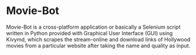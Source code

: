 # Movie-Bot
Movie-Bot is a cross-platform application or basically a Selenium script written in Python provided with Graphical User Interface (GUI) using Kivymd, which scrapes the stream-online and download links of Hollywood movies from a particular website after taking the name and quality as input.
